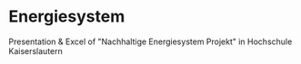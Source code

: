 # Energiesystem
Presentation &amp; Excel of "Nachhaltige Energiesystem Projekt" in Hochschule Kaiserslautern
